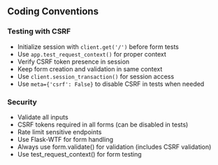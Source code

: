 ## Coding Conventions
### Testing with CSRF
- Initialize session with `client.get('/')` before form tests
- Use `app.test_request_context()` for proper context
- Verify CSRF token presence in session
- Keep form creation and validation in same context
- Use `client.session_transaction()` for session access
- Use `meta={'csrf': False}` to disable CSRF in tests when needed

### Security
- Validate all inputs
- CSRF tokens required in all forms (can be disabled in tests)
- Rate limit sensitive endpoints
- Use Flask-WTF for form handling
- Always use form.validate() for validation (includes CSRF validation)
- Use test_request_context() for form testing


